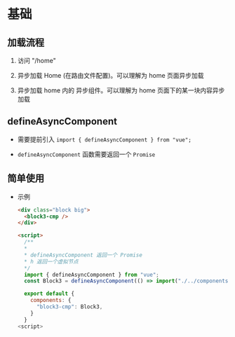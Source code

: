 # 基础

## 加载流程

1. 访问 "/home"

2. 异步加载 Home (在路由文件配置)。可以理解为 home 页面异步加载

3. 异步加载 home 内的 异步组件。可以理解为 home 页面下的某一块内容异步加载

## defineAsyncComponent

+ 需要提前引入 `import { defineAsyncComponent } from "vue";`

+ `defineAsyncComponent` 函数需要返回一个 `Promise`

## 简单使用

+ 示例

  ```html
  <div class="block big">
    <block3-cmp />
  </div>

  <script>
    /**
    *
    * defineAsyncComponent 返回一个 Promise
    * h 返回一个虚拟节点
    */
    import { defineAsyncComponent } from "vue";
    const Block3 = defineAsyncComponent(() => import("./../components/Block3.vue"));

    export default {
      components: {
        "block3-cmp": Block3,
      }
    }
  <script>
  ```
